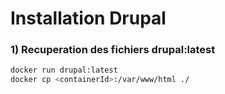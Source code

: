 # Installation Drupal

### 1) Recuperation des  fichiers drupal:latest

```bash
docker run drupal:latest
docker cp <containerId>:/var/www/html ./
```
